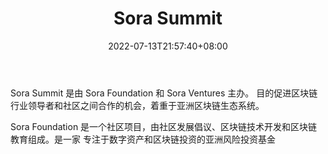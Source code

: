 ﻿---
weight: 
title: "Sora Summit"
description: "Sora Summit 是由 Sora Foundation 和 Sora Ventures 主办"
date: 2022-07-13T21:57:40+08:00
lastmod: 2022-07-13T16:45:40+08:00
draft: false
authors: ["浮尘"]
featuredImage: "sora-summit.png"
link: "http://sorasummit.com/"
tags: ["元宇宙社区","Sora Summit"]
categories: ["navigation"]
navigation: ["元宇宙社区"]
lightgallery: true
toc: true
pinned: false
recommend: false
recommend1: false
---
Sora Summit 是由 Sora Foundation 和 Sora Ventures 主办。
目的促进区块链行业领导者和社区之间合作的机会，着重于亚洲区块链生态系统。

Sora Foundation 是一个社区项目，由社区发展倡议、区块链技术开发和区块链教育组成。是一家
专注于数字资产和区块链投资的亚洲风险投资基金